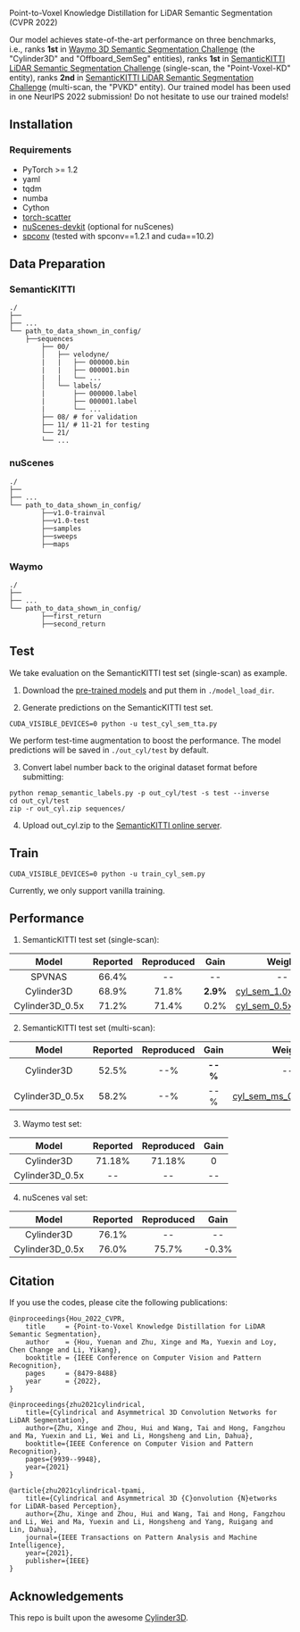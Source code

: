 Point-to-Voxel Knowledge Distillation for LiDAR Semantic Segmentation (CVPR 2022)

Our model achieves state-of-the-art performance on three benchmarks, i.e., ranks **1st** in [Waymo 3D Semantic Segmentation Challenge](https://waymo.com/open/challenges/2022/3d-semantic-segmentation/) (the "Cylinder3D" and "Offboard_SemSeg" entities), ranks **1st** in [SemanticKITTI LiDAR Semantic Segmentation Challenge](https://competitions.codalab.org/competitions/20331#results) (single-scan, the "Point-Voxel-KD" entity), ranks **2nd** in [SemanticKITTI LiDAR Semantic Segmentation Challenge](https://competitions.codalab.org/competitions/20331#results) (multi-scan, the "PVKD" entity). Our trained model has been used in one NeurIPS 2022 submission! Do not hesitate to use our trained models!

## Installation

### Requirements
- PyTorch >= 1.2 
- yaml
- tqdm
- numba
- Cython
- [torch-scatter](https://github.com/rusty1s/pytorch_scatter)
- [nuScenes-devkit](https://github.com/nutonomy/nuscenes-devkit) (optional for nuScenes)
- [spconv](https://github.com/traveller59/spconv) (tested with spconv==1.2.1 and cuda==10.2)

## Data Preparation

### SemanticKITTI
```
./
├── 
├── ...
└── path_to_data_shown_in_config/
    ├──sequences
        ├── 00/           
        │   ├── velodyne/	
        |   |	├── 000000.bin
        |   |	├── 000001.bin
        |   |	└── ...
        │   └── labels/ 
        |       ├── 000000.label
        |       ├── 000001.label
        |       └── ...
        ├── 08/ # for validation
        ├── 11/ # 11-21 for testing
        └── 21/
	    └── ...
```

### nuScenes
```
./
├── 
├── ...
└── path_to_data_shown_in_config/
		├──v1.0-trainval
		├──v1.0-test
		├──samples
		├──sweeps
		├──maps

```

### Waymo
```
./
├── 
├── ...
└── path_to_data_shown_in_config/
		├──first_return
		├──second_return

```

## Test
We take evaluation on the SemanticKITTI test set (single-scan) as example.

1. Download the [pre-trained models]() and put them in `./model_load_dir`.

2. Generate predictions on the SemanticKITTI test set.

```
CUDA_VISIBLE_DEVICES=0 python -u test_cyl_sem_tta.py
```

We perform test-time augmentation to boost the performance. The model predictions will be saved in `./out_cyl/test` by default.


3. Convert label number back to the original dataset format before submitting:
```
python remap_semantic_labels.py -p out_cyl/test -s test --inverse
cd out_cyl/test
zip -r out_cyl.zip sequences/
```

4. Upload out_cyl.zip to the [SemanticKITTI online server](https://competitions.codalab.org/competitions/20331#participate).

## Train

```
CUDA_VISIBLE_DEVICES=0 python -u train_cyl_sem.py
```

Currently, we only support vanilla training.


## Performance

1. SemanticKITTI test set (single-scan):

|Model|Reported|Reproduced|Gain|Weight|
|:---:|:---:|:---:|:---:|:---:|
|SPVNAS|66.4%|--|--|--|
|Cylinder3D|68.9%|71.8%|**2.9%**|[cyl_sem_1.0x_71_8.pt]()|
|Cylinder3D_0.5x|71.2%|71.4%|0.2%|[cyl_sem_0.5x_71_2.pt]()|

2. SemanticKITTI test set (multi-scan):

|Model|Reported|Reproduced|Gain|Weight|
|:---:|:---:|:---:|:---:|:---:|
|Cylinder3D|52.5%|--%|**--%**|--|
|Cylinder3D_0.5x|58.2%|--%|--%|[cyl_sem_ms_0.5x_58_2.pt]()|

3. Waymo test set:

|Model|Reported|Reproduced|Gain|
|:---:|:---:|:---:|:---:|
|Cylinder3D|71.18%|71.18%|0|
|Cylinder3D_0.5x|--|--|--|

4. nuScenes val set:

|Model|Reported|Reproduced|Gain|
|:---:|:---:|:---:|:---:|
|Cylinder3D|76.1%|--|--|
|Cylinder3D_0.5x|76.0%|75.7%|-0.3%|

## Citation
If you use the codes, please cite the following publications:
```
@inproceedings{Hou_2022_CVPR,
    title     = {Point-to-Voxel Knowledge Distillation for LiDAR Semantic Segmentation},
    author    = {Hou, Yuenan and Zhu, Xinge and Ma, Yuexin and Loy, Chen Change and Li, Yikang},
    booktitle = {IEEE Conference on Computer Vision and Pattern Recognition},
    pages     = {8479-8488}
    year      = {2022},
}

@inproceedings{zhu2021cylindrical,
    title={Cylindrical and Asymmetrical 3D Convolution Networks for LiDAR Segmentation},
    author={Zhu, Xinge and Zhou, Hui and Wang, Tai and Hong, Fangzhou and Ma, Yuexin and Li, Wei and Li, Hongsheng and Lin, Dahua},
    booktitle={IEEE Conference on Computer Vision and Pattern Recognition},
    pages={9939--9948},
    year={2021}
}

@article{zhu2021cylindrical-tpami,
    title={Cylindrical and Asymmetrical 3D {C}onvolution {N}etworks for LiDAR-based Perception},
    author={Zhu, Xinge and Zhou, Hui and Wang, Tai and Hong, Fangzhou and Li, Wei and Ma, Yuexin and Li, Hongsheng and Yang, Ruigang and Lin, Dahua},
    journal={IEEE Transactions on Pattern Analysis and Machine Intelligence},
    year={2021},
    publisher={IEEE}
}
```

## Acknowledgements
This repo is built upon the awesome [Cylinder3D](https://github.com/xinge008/Cylinder3D).
